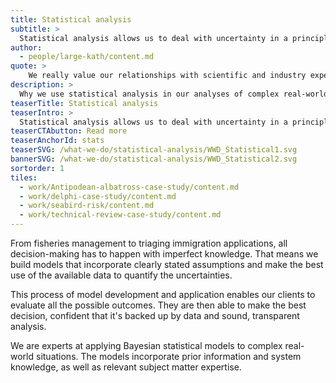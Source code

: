 ```yaml
---
title: Statistical analysis
subtitle: >
  Statistical analysis allows us to deal with uncertainty in a principled way. This enables clients to make the best decision in an uncertain world.
author:
  - people/large-kath/content.md
quote: >
    We really value our relationships with scientific and industry experts to help us understand the data we’re analysing. A good two-way relationship with clients is also essential – it enables us to find out what they need as well as what expertise they can contribute to the project.
description: >
  Why we use statistical analysis in our analyses of complex real-world situations.
teaserTitle: Statistical analysis
teaserIntro: >
  Statistical analysis allows us to deal with uncertainty in a principled way. This enables clients to make the best decision in an uncertain world.
teaserCTAbutton: Read more
teaserAnchorId: stats
teaserSVG: /what-we-do/statistical-analysis/WWD_Statistical1.svg
bannerSVG: /what-we-do/statistical-analysis/WWD_Statistical2.svg
sortorder: 1
tiles:
  - work/Antipodean-albatross-case-study/content.md
  - work/delphi-case-study/content.md
  - work/seabird-risk/content.md
  - work/technical-review-case-study/content.md
---
```


From fisheries management to triaging immigration applications, all decision-making has to happen with imperfect knowledge. That means we build models that incorporate clearly stated assumptions and make the best use of the available data to quantify the uncertainties.

This process of model development and application enables our clients to evaluate all the possible outcomes. They are then able to make the best decision, confident that it's backed up by data and sound, transparent analysis.

We are experts at applying Bayesian statistical models to complex real-world situations. The models incorporate prior information and system knowledge, as well as relevant subject matter expertise.
